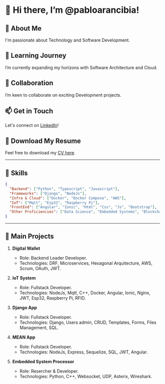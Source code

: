 # 👋 Hi there, I’m @pabloarancibia!

## 👀 About Me
I'm passionate about Technology and Software Development.

## 🌱 Learning Journey
I’m currently expanding my horizons with Software Architecture and Cloud.

## 💞️ Collaboration
I’m keen to collaborate on exciting Development projects.

## 📫 Get in Touch
Let's connect on [LinkedIn](https://www.linkedin.com/in/arancibiapablo)!

## 📄 Download My Resume

Feel free to download my [CV here](https://github.com/pabloarancibia/pabloarancibiaresume/blob/main/CV_2023-Arancibia_Pablo.pdf).

---

## 💼 Skills

```json
{
  "Backend": ["Python", "Typescript", "Javascript"],
  "Frameworks": ["Django", "NodeJs"],
  "Infra & Cloud": ["Docker", "Docker Compose", "AWS"],
  "IoT": ["Mqtt", "Esp32", "Raspberry Pi"],
  "FrontEnd": ["Angular", "Ionic", "Html", "Css", "Js", "Bootstrap"],
  "Other Proficiencies": ["Data Science", "Embedded Systems", "Blockchain", "Git", "Documentation", "SQL", "No-SQL", "Nginx", "Linux"]
}
```

---

## 🔨 Main Projects

1. **Digital Wallet**
   - Role: Backend Leader Developer.
   - Technologies: DRF, Microservices, Hexagonal Arquitecture, AWS, Scrum, OAuth, JWT.

2. **IoT System**
   - Role: Fullstack Developer.
   - Technologies: NodeJs, Mqtt, C++, Docker, Angular, Ionic, Nginx, JWT, Esp32, Raspberry Pi, RFID.

3. **Django App**
   - Role: Fullstack Developer.
   - Technologies: Django, Users admin, CRUD, Templates, Forms, Files Management, SQL.

4. **MEAN App**
   - Role: Fullstack Developer.
   - Technologies: NodeJs, Express, Sequelize, SQL, JWT, Angular.
  
5. **Embedded System Processor**
   - Role: Resercher & Developer.
   - Technologies: Python, C++, Websocket, UDP, Asterix, Wireshark.

<!---
pabloarancibia/pabloarancibia is a ✨ special ✨ repository because its `README.md` (this file) appears on your GitHub profile.
You can click the Preview link to take a look at your changes.
--->

